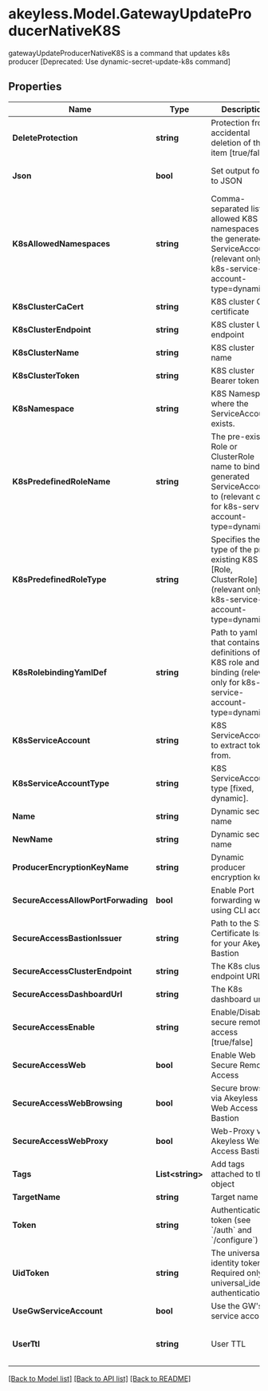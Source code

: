 # akeyless.Model.GatewayUpdateProducerNativeK8S
gatewayUpdateProducerNativeK8S is a command that updates k8s producer [Deprecated: Use dynamic-secret-update-k8s command]

## Properties

Name | Type | Description | Notes
------------ | ------------- | ------------- | -------------
**DeleteProtection** | **string** | Protection from accidental deletion of this item [true/false] | [optional] 
**Json** | **bool** | Set output format to JSON | [optional] [default to false]
**K8sAllowedNamespaces** | **string** | Comma-separated list of allowed K8S namespaces for the generated ServiceAccount (relevant only for k8s-service-account-type&#x3D;dynamic) | [optional] 
**K8sClusterCaCert** | **string** | K8S cluster CA certificate | [optional] 
**K8sClusterEndpoint** | **string** | K8S cluster URL endpoint | [optional] 
**K8sClusterName** | **string** | K8S cluster name | [optional] 
**K8sClusterToken** | **string** | K8S cluster Bearer token | [optional] 
**K8sNamespace** | **string** | K8S Namespace where the ServiceAccount exists. | [optional] 
**K8sPredefinedRoleName** | **string** | The pre-existing Role or ClusterRole name to bind the generated ServiceAccount to (relevant only for k8s-service-account-type&#x3D;dynamic) | [optional] 
**K8sPredefinedRoleType** | **string** | Specifies the type of the pre-existing K8S role [Role, ClusterRole] (relevant only for k8s-service-account-type&#x3D;dynamic) | [optional] 
**K8sRolebindingYamlDef** | **string** | Path to yaml file that contains definitions of K8S role and role binding (relevant only for k8s-service-account-type&#x3D;dynamic) | [optional] 
**K8sServiceAccount** | **string** | K8S ServiceAccount to extract token from. | [optional] 
**K8sServiceAccountType** | **string** | K8S ServiceAccount type [fixed, dynamic]. | [optional] 
**Name** | **string** | Dynamic secret name | 
**NewName** | **string** | Dynamic secret name | [optional] 
**ProducerEncryptionKeyName** | **string** | Dynamic producer encryption key | [optional] 
**SecureAccessAllowPortForwading** | **bool** | Enable Port forwarding while using CLI access | [optional] 
**SecureAccessBastionIssuer** | **string** | Path to the SSH Certificate Issuer for your Akeyless Bastion | [optional] 
**SecureAccessClusterEndpoint** | **string** | The K8s cluster endpoint URL | [optional] 
**SecureAccessDashboardUrl** | **string** | The K8s dashboard url | [optional] 
**SecureAccessEnable** | **string** | Enable/Disable secure remote access [true/false] | [optional] 
**SecureAccessWeb** | **bool** | Enable Web Secure Remote Access | [optional] [default to false]
**SecureAccessWebBrowsing** | **bool** | Secure browser via Akeyless Web Access Bastion | [optional] [default to false]
**SecureAccessWebProxy** | **bool** | Web-Proxy via Akeyless Web Access Bastion | [optional] [default to false]
**Tags** | **List&lt;string&gt;** | Add tags attached to this object | [optional] 
**TargetName** | **string** | Target name | [optional] 
**Token** | **string** | Authentication token (see &#x60;/auth&#x60; and &#x60;/configure&#x60;) | [optional] 
**UidToken** | **string** | The universal identity token, Required only for universal_identity authentication | [optional] 
**UseGwServiceAccount** | **bool** | Use the GW&#39;s service account | [optional] 
**UserTtl** | **string** | User TTL | [optional] [default to "60m"]

[[Back to Model list]](../README.md#documentation-for-models) [[Back to API list]](../README.md#documentation-for-api-endpoints) [[Back to README]](../README.md)


